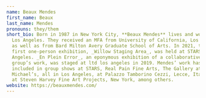 ```yaml
---
name: Beaux Mendes
first_name: Beaux
last_name: Mendes
pronouns: they/them
short_bio: Born in 1987 in New York City, **Beaux Mendes** lives and works in
  Los Angeles. They received an MFA from University of California, Los Angeles
  as well as from Bard Milton Avery Graduate School of Arts. In 2021, their
  first one-person exhibition, _Willow Staging Area_, was held at STARS, Los
  Angeles. _En Plein Error_, an eponymous exhibition of a collaborative drawing
  group’s work, was staged at ltd los angeles in 2019. Mendes’ work has been
  included in group shows at STARS, Real Pain Fine Arts, The Gallery at
  Michael’s, all in Los Angeles, at Palazzo Tamborino Cezzi, Lecce, Italy, and
  at Steven Harvey Fine Art Projects, New York, among others.
website: https://beauxmendes.com/
---
```

